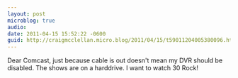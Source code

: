 ```yaml
---
layout: post
microblog: true
audio: 
date: 2011-04-15 15:52:22 -0600
guid: http://craigmcclellan.micro.blog/2011/04/15/t59011204005380096.html
---
```

Dear Comcast, just because cable is out doesn't mean my DVR should be disabled. The shows are on a harddrive. I want to watch 30 Rock!
